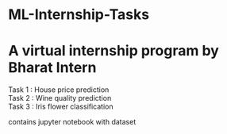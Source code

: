 # ML-Internship-Tasks
# A virtual internship program by Bharat Intern 

Task 1 : House price prediction <br>
Task 2 : Wine quality prediction<br>
Task 3 : Iris flower classification<br>

contains jupyter notebook with dataset
